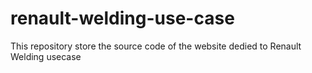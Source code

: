 # renault-welding-use-case

This repository store the source code of the website dedied to Renault Welding usecase